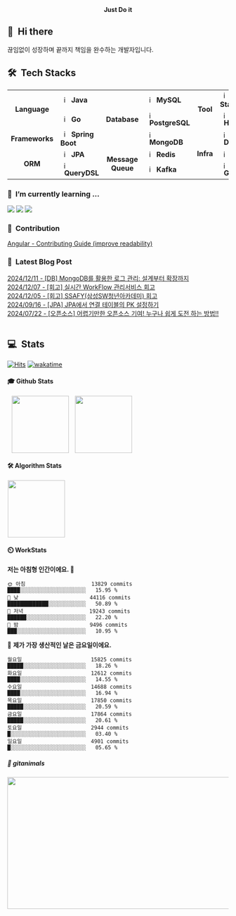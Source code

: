 <div align="center">
	<b>Just Do it</b>
</div>


## 👋 &nbsp;Hi there
끊임없이 성장하며 끝까지 책임을 완수하는 개발자입니다. <br/>

## 🛠️&nbsp; Tech Stacks

<table>
  <tr>
    <td rowspan="2" align="center"><b>Language</b></td>
    <td><img src="https://staging.svgrepo.com/show/184143/java.svg" width="16px" alt="_icon" />&nbsp;&nbsp;<b>Java</b></td>
    <td rowspan="3" align="center"><b>Database</b></td>
    <td><img src="https://encrypted-tbn0.gstatic.com/images?q=tbn:ANd9GcRlt-eR5tE_V3E6Idxl8mia5JV9gO1de6f86A&s" width="16px" alt="_icon" />&nbsp;&nbsp;<b>MySQL</b></td>
    <td rowspan="2" align="center"><b>Tool</b></td>
    <td><img src="https://cdn.jsdelivr.net/gh/devicons/devicon/icons/elasticsearch/elasticsearch-original.svg" width="16px" alt="_icon" />&nbsp;&nbsp;<b>ELK Stack</b></td>
  </tr>
  <tr>
    <td><img src="https://go.dev/blog/go-brand/Go-Logo/PNG/Go-Logo_LightBlue.png" width="16px" alt="_icon" />&nbsp;&nbsp;<b>Go</b></td>
    <td><img src="https://cdn.jsdelivr.net/gh/devicons/devicon/icons/postgresql/postgresql-original.svg" width="16px" alt="_icon" />&nbsp;&nbsp;<b>PostgreSQL</b></td>
    <td><img src="https://cdn.jsdelivr.net/gh/devicons/devicon/icons/hadoop/hadoop-original.svg"
     width="16px" alt="_icon" />&nbsp;&nbsp;<b>Hadoop</b></td>
  </tr>
  <tr>
    <td rowspan="1" align="center"><b>Frameworks</b></td>
    <td><img src="https://user-images.githubusercontent.com/112257466/209075280-78be8487-7d6a-485c-92a8-d6677f0caab9.png" width="16px" alt="_icon" />&nbsp;&nbsp;<b>Spring Boot</b></td>
    <td><img src="https://www.svgrepo.com/show/331488/mongodb.svg" width="16px" alt="_icon" />&nbsp;&nbsp;<b>MongoDB</b></td>
    <td rowspan="3" align="center"><b>Infra</td>
    <td><img src="https://www.svgrepo.com/show/452192/docker.svg" width="16px" alt="_icon" />&nbsp;&nbsp;<b>Docker</b></td>
  </tr>
  <tr>
    <td rowspan="2" align="center"><b>ORM</b></td>
    <td><img src="https://user-images.githubusercontent.com/112257466/209076523-777fe02a-455f-48a0-a4b1-aeb9fff17b10.png" width="16px" alt="_icon" />&nbsp;&nbsp;<b>JPA</b></td>
    <td rowspan="2" align="center"><b>Message Queue</b></td>
    <td><img src="https://www.svgrepo.com/show/439288/redis.svg" width="16px" alt="_icon" />&nbsp;&nbsp;<b>Redis</b>
    <td><img src="https://www.svgrepo.com/show/373924/nginx.svg" width="16px" alt="_icon" />&nbsp;&nbsp;<b>Nginx</b></td>
    
  </tr>
  <tr>
    <td><img src="https://github.com/GDSC-Team-J/ADDI-ML/assets/112257466/dff863c4-fb90-4747-a621-bdbd2c44a0be" width="16px" alt="_icon" />&nbsp;&nbsp;<b>QueryDSL</b></td>
    <td><img src="https://encrypted-tbn0.gstatic.com/images?q=tbn:ANd9GcRWjXADv-XcMBeVYbxROMcVPc0l9SGQr5KSPw&s" width="16px" alt="_icon" />&nbsp;&nbsp;<b>Kafka</b></td>
    <td><img src="https://www.svgrepo.com/show/353829/grafana.svg" width="16px" alt="_icon" />&nbsp;&nbsp;<b>Grafana</b></td>
  </tr>
</table> 


### 🌱 &nbsp;I’m currently learning ...
<p align="left">
  <!-- <img src="https://img.shields.io/badge/Elastic_Stack-005571?style=flat-square&logo=elasticstack&logoColor=white"/></a> -->
  <!-- <img src="https://img.shields.io/badge/Docker-2496ED?style=flat-square&logo=Docker&logoColor=white"/></a>  -->
  <!-- <img src="https://img.shields.io/badge/Kafka-231F20?style=flat-square&logo=apachekafka&logoColor=white"/></a> -->
  <!-- <img src="https://img.shields.io/badge/Grafana-F46800?style=flat-square&logo=Grafana&logoColor=white"/></a> -->
  <img src="https://img.shields.io/badge/MySQL-4479A1?style=flat-square&logo=mysql&logoColor=white"/>
  <img src="https://img.shields.io/badge/Apache_Jmeter-D22128?style=flat-square&logo=apachejmeter&logoColor=white"/>
  <img src="https://img.shields.io/badge/Spring-6DB33F?style=flat-square&logo=Spring&logoColor=white"/>
</p>


<!-- ### 🔭 &nbsp;I’m currently working on ... -->


### 🤝 &nbsp;Contribution
[Angular - Contributing Guide (improve readability)](https://github.com/angular/angular/pull/56974)</br>
<!-- 
Spring Boot Docker Guide(command not working)
start.spring.io(Bean Validation Description Change)
-->
### 📌 &nbsp;Latest Blog Post
[2024/12/11 - [DB] MongoDB를 활용한 로그 관리: 설계부터 확장까지](https://velog.io/@plate0113/MongoDB%EB%A5%BC-%EC%82%AC%EC%9A%A9%ED%95%9C-%EB%A1%9C%EA%B7%B8-%EA%B8%B0%EB%A1%9D-%EB%B0%8F-%EC%A1%B0%ED%9A%8C-Spring-DTO)</br>
[2024/12/07 - [회고] 실시간 WorkFlow 관리서비스 회고](https://velog.io/@plate0113/ssafy-%EC%9E%90%EC%9C%A8-%ED%94%84%EB%A1%9C%EC%A0%9D%ED%8A%B8-%ED%9A%8C%EA%B3%A0)</br>
[2024/12/05 - [회고] SSAFY(삼성SW청년아카데미) 회고](https://velog.io/@plate0113/%ED%9A%8C%EA%B3%A0-SSAFY%EC%82%BC%EC%84%B1SW%EC%B2%AD%EB%85%84%EC%95%84%EC%B9%B4%EB%8D%B0%EB%AF%B8-%ED%9A%8C%EA%B3%A0-%EA%B2%BD%ED%97%98%EA%B3%BC-%ED%8C%81)</br>
[2024/09/16 - [JPA] JPA에서 연결 테이블의 PK 설정하기](https://velog.io/@plate0113/JPA-JPA%EC%97%90%EC%84%9C-%EC%97%B0%EA%B2%B0-%ED%85%8C%EC%9D%B4%EB%B8%94%EC%9D%98-PK-%EC%84%A4%EC%A0%95%ED%95%98%EA%B8%B0)</br>
[2024/07/22 - [오픈소스] 어렵기만한 오픈소스 기여! 누구나 쉽게 도전 하는 방법!!](https://velog.io/@plate0113/%EC%98%A4%ED%94%88%EC%86%8C%EC%8A%A4-%EC%96%B4%EB%A0%B5%EA%B8%B0%EB%A7%8C%ED%95%9C-%EC%98%A4%ED%94%88%EC%86%8C%EC%8A%A4-%EA%B8%B0%EC%97%AC-%EC%B4%88%EB%B3%B4%EA%B0%9C%EB%B0%9C%EC%9E%90%EB%8F%84-%EC%89%BD%EA%B2%8C-%EB%8F%84%EC%A0%84-%ED%95%98%EB%8A%94-%EB%B0%A9%EB%B2%95)</br>
</br>

## 💻 &nbsp;Stats 
[![Hits](https://hits.seeyoufarm.com/api/count/incr/badge.svg?url=https%3A%2F%2Fgithub.com%2Fsihyunjojo%2Fhit-counter&count_bg=%2379C83D&title_bg=%23555555&icon=github.svg&icon_color=%23E7E7E7&title=hits&edge_flat=false)](https://hits.seeyoufarm.com)
[![wakatime](https://wakatime.com/badge/user/01180168-8b97-40a8-a406-568eefd227b1.svg)](https://wakatime.com/@01180168-8b97-40a8-a406-568eefd227b1)

#### 🎓 Github Stats
<p align="left">
    <a>
        <img src="https://github-readme-stats.vercel.app/api?username=sihyunjojo&&show_icons=true&theme=tokyonight&rank_icon=percentile&\locale=kr" style="margin-left: 10px; vertical-align:top" height=130 />
    </a>
    <a>
    	<img src="https://github-readme-stats.vercel.app/api/top-langs/?username=sihyunjojo&layout=compact&theme=tokyonight&hide=Jupyter%20Notebook,CSS,PUG,Batchfile,shell" style="margin-left: 10px; vertical-align:top" height=130 />
    </a>
</p>

#### 🛠️ Algorithm Stats
<p align="left">
    <a href="https://solved.ac/plate0113">
    	<img src="http://mazassumnida.wtf/api/v2/generate_badge?boj=plate0113" style="margin-left: 1px; vertical-align:top" height=130 />
    </a>
    <!-- 
    <a href="https://solved.ac/plate0113">
        <img src="http://mazandi.herokuapp.com/api?handle=plate0113&theme=cold" style="margin-left: 1px; vertical-align:top" height=130 />
    </a> 
    -->
    <!-- cold, dark, warm -->
</p>

#### ⏲️ WorkStats
<!-- ![willianrod's wakatime stats](https://github-readme-stats.vercel.app/api/wakatime?username=sihyunjojo&hide_progress=true&theme=dark) -->

<!--START_SECTION:waka-->
**저는 아침형 인간이에요. 🐤** 

```text
🌞 아침                     13829 commits       ████░░░░░░░░░░░░░░░░░░░░░   15.95 % 
🌆 낮　                     44116 commits       █████████████░░░░░░░░░░░░   50.89 % 
🌃 저녁                     19243 commits       ██████░░░░░░░░░░░░░░░░░░░   22.20 % 
🌙 밤　                     9496 commits        ███░░░░░░░░░░░░░░░░░░░░░░   10.95 % 
```
📅 **제가 가장 생산적인 날은 금요일이에요.** 

```text
월요일                      15825 commits       █████░░░░░░░░░░░░░░░░░░░░   18.26 % 
화요일                      12612 commits       ████░░░░░░░░░░░░░░░░░░░░░   14.55 % 
수요일                      14688 commits       ████░░░░░░░░░░░░░░░░░░░░░   16.94 % 
목요일                      17850 commits       █████░░░░░░░░░░░░░░░░░░░░   20.59 % 
금요일                      17864 commits       █████░░░░░░░░░░░░░░░░░░░░   20.61 % 
토요일                      2944 commits        █░░░░░░░░░░░░░░░░░░░░░░░░   03.40 % 
일요일                      4901 commits        █░░░░░░░░░░░░░░░░░░░░░░░░   05.65 % 
```



<!--END_SECTION:waka-->
  
<!--
**sihyunjojo/sihyunjojo** is a ✨ _special_ ✨ repository because its `README.md` (this file) appears on your GitHub profile.

Here are some ideas to get you started:

- 👯 I’m looking to collaborate on ...
- 🤔 I’m looking for help with ...
- 💬 Ask me about ...
- 📫 How to reach me: ...
- 😄 Pronouns: ...
- ⚡ Fun fact: ...
- 🤝 Contribution
Spring Boot Docker Guide(command not working)
- My Portpolio
-->

##### 🐧 gitanimals
<a href="https://github.com/devxb/gitanimals">
<img
  src="https://render.gitanimals.org/farms/sihyunjojo"
  width="600"
  height="300"
/>
</a>

<!-- ### 🙂 &nbsp;Portfolio 
[Notion Portfolio(fix...)](https://99sihyun.notion.site/Junior-Backend-Developer-b41971c29c8446eaab5e99c78b3795bc?pvs=4) -->
